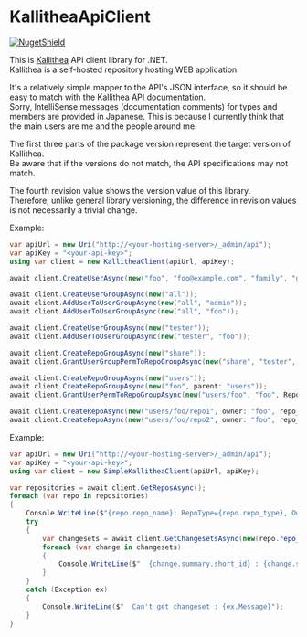 # KallitheaApiClient

[![NugetShield]][NugetPackage]

[NugetPackage]: https://www.nuget.org/packages/KallitheaApiClient
[NugetShield]: https://img.shields.io/nuget/v/KallitheaApiClient

This is [Kallithea](https://kallithea-scm.org/) API client library for .NET.  
Kallithea is a self-hosted repository hosting WEB application.  

It's a relatively simple mapper to the API's JSON interface, so it should be easy to match with the Kallithea [API documentation](https://kallithea.readthedocs.io/en/latest/api/api.html).  
Sorry, IntelliSense messages (documentation comments) for types and members are provided in Japanese. This is because I currently think that the main users are me and the people around me.  

The first three parts of the package version represent the target version of Kallithea.  
Be aware that if the versions do not match, the API specifications may not match.  

The fourth revision value shows the version value of this library.  
Therefore, unlike general library versioning, the difference in revision values is not necessarily a trivial change.  


Example:
```csharp
var apiUrl = new Uri("http://<your-hosting-server>/_admin/api");
var apiKey = "<your-api-key>";
using var client = new KallitheaClient(apiUrl, apiKey);

await client.CreateUserAsync(new("foo", "foo@example.com", "family", "given", password: "foo123"));

await client.CreateUserGroupAsync(new("all"));
await client.AddUserToUserGroupAsync(new("all", "admin"));
await client.AddUserToUserGroupAsync(new("all", "foo"));

await client.CreateUserGroupAsync(new("tester"));
await client.AddUserToUserGroupAsync(new("tester", "foo"));

await client.CreateRepoGroupAsync(new("share"));
await client.GrantUserGroupPermToRepoGroupAsync(new("share", "tester", RepoGroupPerm.admin));

await client.CreateRepoGroupAsync(new("users"));
await client.CreateRepoGroupAsync(new("foo", parent: "users"));
await client.GrantUserPermToRepoGroupAsync(new("users/foo", "foo", RepoGroupPerm.admin));

await client.CreateRepoAsync(new("users/foo/repo1", owner: "foo", repo_type: RepoType.git));
await client.CreateRepoAsync(new("users/foo/repo2", owner: "foo", repo_type: RepoType.hg));
```

Example:
```csharp
var apiUrl = new Uri("http://<your-hosting-server>/_admin/api");
var apiKey = "<your-api-key>";
using var client = new SimpleKallitheaClient(apiUrl, apiKey);

var repositories = await client.GetReposAsync();
foreach (var repo in repositories)
{
    Console.WriteLine($"{repo.repo_name}: RepoType={repo.repo_type}, Owner={repo.owner}");
    try
    {
        var changesets = await client.GetChangesetsAsync(new(repo.repo_id.ToString(), max_revisions: "3", reverse: true));
        foreach (var change in changesets)
        {
            Console.WriteLine($"  {change.summary.short_id} : {change.summary.message?.Trim()}");
        }
    }
    catch (Exception ex)
    {
        Console.WriteLine($"  Can't get changeset : {ex.Message}");
    }
}
```
